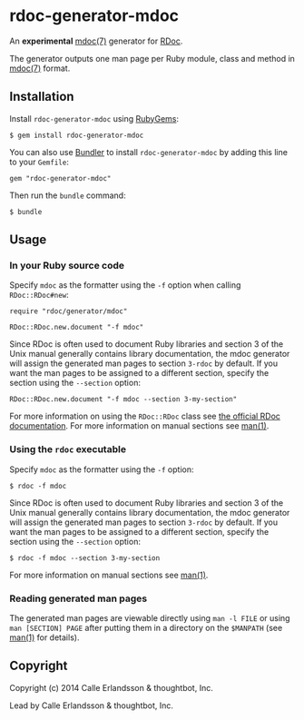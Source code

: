 rdoc-generator-mdoc
===================

An **experimental** [mdoc(7)][mdoc] generator for [RDoc][rdoc].

The generator outputs one man page per Ruby module, class and method in
[mdoc(7)][mdoc] format.

[mdoc]: http://man7.org/linux/man-pages/man7/mdoc.7.html
[rdoc]: https://github.com/rdoc/rdoc

Installation
------------

Install `rdoc-generator-mdoc` using [RubyGems][rubygems]:

    $ gem install rdoc-generator-mdoc

You can also use [Bundler][bundler] to install `rdoc-generator-mdoc` by adding
this line to your `Gemfile`:

    gem "rdoc-generator-mdoc"

Then run the `bundle` command:

    $ bundle

[rubygems]: https://rubygems.org/
[bundler]: http://bundler.io/

Usage
-----

### In your Ruby source code

Specify `mdoc` as the formatter using the `-f` option when calling
`RDoc::RDoc#new`:

    require "rdoc/generator/mdoc"

    RDoc::RDoc.new.document "-f mdoc"

Since RDoc is often used to document Ruby libraries and section 3 of the Unix
manual generally contains library documentation, the mdoc generator will assign
the generated man pages to section `3-rdoc` by default. If you want the man
pages to be assigned to a different section, specify the section using the
`--section` option:

    RDoc::RDoc.new.document "-f mdoc --section 3-my-section"

For more information on using the `RDoc::RDoc` class see [the official RDoc
documentation][rdoc-docs]. For more information on manual sections see
[man(1)][man].

[rdoc-docs]: http://docs.seattlerb.org/rdoc/
[man]: http://man7.org/linux/man-pages/man1/man.1.html

### Using the `rdoc` executable

Specify `mdoc` as the formatter using the `-f` option:

    $ rdoc -f mdoc

Since RDoc is often used to document Ruby libraries and section 3 of the Unix
manual generally contains library documentation, the mdoc generator will assign
the generated man pages to section `3-rdoc` by default. If you want the man
pages to be assigned to a different section, specify the section using the
`--section` option:

    $ rdoc -f mdoc --section 3-my-section

For more information on manual sections see [man(1)][man].

### Reading generated man pages

The generated man pages are viewable directly using `man -l FILE` or
using `man [SECTION] PAGE` after putting them in a directory on the `$MANPATH`
(see [man(1)][man] for details).

Copyright
---------

Copyright (c) 2014 Calle Erlandsson & thoughtbot, Inc.

Lead by Calle Erlandsson & thoughtbot, Inc.
